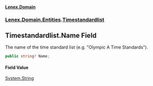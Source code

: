 #### [Lenex.Domain](index.md 'index')
### [Lenex.Domain.Entities](Lenex.Domain.Entities.md 'Lenex.Domain.Entities').[Timestandardlist](Lenex.Domain.Entities.Timestandardlist.md 'Lenex.Domain.Entities.Timestandardlist')

## Timestandardlist.Name Field

The name of the time standard list (e.g. "Olympic A Time Standards").

```csharp
public string? Name;
```

#### Field Value
[System.String](https://docs.microsoft.com/en-us/dotnet/api/System.String 'System.String')